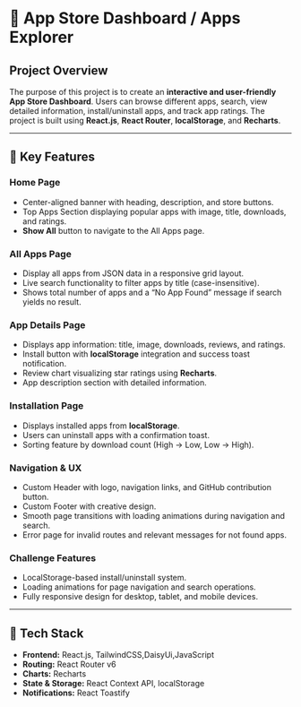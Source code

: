 # 📱 App Store Dashboard / Apps Explorer

## Project Overview
The purpose of this project is to create an **interactive and user-friendly App Store Dashboard**. Users can browse different apps, search, view detailed information, install/uninstall apps, and track app ratings. The project is built using **React.js**, **React Router**, **localStorage**, and **Recharts**.

---

## 🔹 Key Features

### Home Page
- Center-aligned banner with heading, description, and store buttons.
- Top Apps Section displaying popular apps with image, title, downloads, and ratings.
- **Show All** button to navigate to the All Apps page.

### All Apps Page
- Display all apps from JSON data in a responsive grid layout.
- Live search functionality to filter apps by title (case-insensitive).
- Shows total number of apps and a “No App Found” message if search yields no result.

### App Details Page
- Displays app information: title, image, downloads, reviews, and ratings.
- Install button with **localStorage** integration and success toast notification.
- Review chart visualizing star ratings using **Recharts**.
- App description section with detailed information.

### Installation Page
- Displays installed apps from **localStorage**.
- Users can uninstall apps with a confirmation toast.
- Sorting feature by download count (High → Low, Low → High).

### Navigation & UX
- Custom Header with logo, navigation links, and GitHub contribution button.
- Custom Footer with creative design.
- Smooth page transitions with loading animations during navigation and search.
- Error page for invalid routes and relevant messages for not found apps.

### Challenge Features
- LocalStorage-based install/uninstall system.
- Loading animations for page navigation and search operations.
- Fully responsive design for desktop, tablet, and mobile devices.

---

## 🔹 Tech Stack
- **Frontend:** React.js, TailwindCSS,DaisyUi,JavaScript 
- **Routing:** React Router v6  
- **Charts:** Recharts  
- **State & Storage:** React Context API, localStorage  
- **Notifications:** React Toastify  

